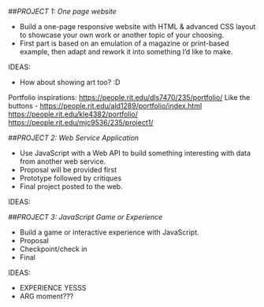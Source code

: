 ##*PROJECT 1: One page website*
- Build a one-page responsive website with HTML & advanced CSS layout to showcase your own work or another topic of your choosing.
- First part is based on an emulation of a magazine or print-based example, then adapt and rework it into something I’d like to make.

IDEAS:
- How about showing art too? :D

Portfolio inspirations:
https://people.rit.edu/dls7470/235/portfolio/
Like the buttons - https://people.rit.edu/ald1289/portfolio/index.html
https://people.rit.edu/kle4382/portfolio/
https://people.rit.edu/mjc9536/235/project1/


##*PROJECT 2: Web Service Application*
- Use JavaScript with a Web API to build something interesting with data from another web service.
- Proposal will be provided first
- Prototype followed by critiques
- Final project posted to the web.


IDEAS:

##*PROJECT 3: JavaScript Game or Experience*
- Build a game or interactive experience with JavaScript.
- Proposal
- Checkpoint/check in
- Final

IDEAS:
- EXPERIENCE YESSS
- ARG moment???

